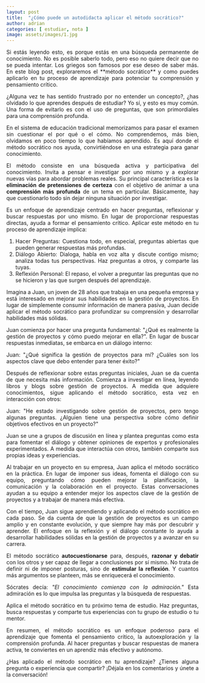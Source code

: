 ```yaml
---
layout: post
title:  "¿Cómo puede un autodidacta aplicar el método socrático?"
author: adrian
categories: [ estudiar, nota ]
image: assets/images/1.jpg
---
```

<div align="justify">
Si estás leyendo esto, es porque estás en una búsqueda permanente de conocimiento. No es posible saberlo todo, pero eso no quiere decir que no se pueda intentar. Los griegos son famosos por ese deseo de saber más. En este blog post, exploraremos el **método socrático** y como puedes aplicarlo en tu proceso de aprendizaje para potenciar tu comprensión y pensamiento crítico.

¿Alguna vez te has sentido frustrado por no entender un concepto?, ¿has olvidado lo que aprendes después de estudiar? Yo sí, y esto es muy común. Una forma de evitarlo es con el uso de preguntas, que son primordiales para una comprensión profunda.

En el sistema de educación tradicional memorizamos para pasar el examen sin cuestionar el por qué o el cómo. No comprendemos, más bien, olvidamos en poco tiempo lo que habíamos aprendido. Es aquí donde el método socrático nos ayuda, convirtiéndose en una estrategia para ganar conocimiento.

El método consiste en una búsqueda activa y participativa del conocimiento. Invita a pensar e investigar por uno mismo y a explorar nuevas vías para abordar problemas reales. Su principal característica es la **eliminación de pretensiones de certeza** con el objetivo de animar a una **comprensión más profunda** de un tema en particular. Básicamente, hay que cuestionarlo todo sin dejar ninguna situación por investigar.

Es un enfoque de aprendizaje centrado en hacer preguntas, reflexionar y buscar respuestas por uno mismo. En lugar de proporcionar respuestas directas, ayuda a formar el pensamiento crítico. Aplicar este método en tu proceso de aprendizaje implica:

1. Hacer Preguntas: Cuestiona todo, en especial, preguntas abiertas que pueden generar respuestas más profundas.
2. Diálogo Abierto: Dialoga, habla en voz alta y discute contigo mismo; analiza todas tus perspectivas. Haz preguntas a otros, y comparte las tuyas.
3. Reflexión Personal: El repaso, el volver a preguntar las preguntas que no se hicieron y las que surgen después del aprendizaje.

Imagina a Juan, un joven de 28 años que trabaja en una pequeña empresa y está interesado en mejorar sus habilidades en la gestión de proyectos. En lugar de simplemente consumir información de manera pasiva, Juan decide aplicar el método socrático para profundizar su comprensión y desarrollar habilidades más sólidas.

Juan comienza por hacer una pregunta fundamental: "¿Qué es realmente la gestión de proyectos y cómo puedo mejorar en ella?". En lugar de buscar respuestas inmediatas, se embarca en un diálogo interno:

Juan: "¿Qué significa la gestión de proyectos para mí? ¿Cuáles son los aspectos clave que debo entender para tener éxito?"

Después de reflexionar sobre estas preguntas iniciales, Juan se da cuenta de que necesita más información. Comienza a investigar en línea, leyendo libros y blogs sobre gestión de proyectos. A medida que adquiere conocimientos, sigue aplicando el método socrático, esta vez en interacción con otros:

Juan: "He estado investigando sobre gestión de proyectos, pero tengo algunas preguntas. ¿Alguien tiene una perspectiva sobre cómo definir objetivos efectivos en un proyecto?"

Juan se une a grupos de discusión en línea y plantea preguntas como esta para fomentar el diálogo y obtener opiniones de expertos y profesionales experimentados. A medida que interactúa con otros, también comparte sus propias ideas y experiencias.

Al trabajar en un proyecto en su empresa, Juan aplica el método socrático en la práctica. En lugar de imponer sus ideas, fomenta el diálogo con su equipo, preguntando cómo pueden mejorar la planificación, la comunicación y la colaboración en el proyecto. Estas conversaciones ayudan a su equipo a entender mejor los aspectos clave de la gestión de proyectos y a trabajar de manera más efectiva.

Con el tiempo, Juan sigue aprendiendo y aplicando el método socrático en cada paso. Se da cuenta de que la gestión de proyectos es un campo amplio y en constante evolución, y que siempre hay más por descubrir y aprender. El enfoque en la reflexión y el diálogo constante lo ayuda a desarrollar habilidades sólidas en la gestión de proyectos y a avanzar en su carrera.

El método socrático **autocuestionarse** para, después, **razonar y debatir** con los otros y ser capaz de llegar a conclusiones por sí mismo. No trata de definir ni de imponer posturas, sino de **estimular la reflexión**. Y cuantos más argumentos se planteen, más se enriquecerá el conocimiento.

Sócrates decía: *"El conocimiento comienza con la admiración."* Esta admiración es lo que impulsa las preguntas y la búsqueda de respuestas.

Aplica el método socrático en tu próximo tema de estudio. Haz preguntas, busca respuestas y comparte tus experiencias con tu grupo de estudio o tu mentor.

En resumen, el método socrático es un enfoque poderoso para el aprendizaje que fomenta el pensamiento crítico, la autoexploración y la comprensión profunda. Al hacer preguntas y buscar respuestas de manera activa, te conviertes en un aprendiz más efectivo y autónomo.

¿Has aplicado el método socrático en tu aprendizaje? ¿Tienes alguna pregunta o experiencia que compartir? ¡Déjala en los comentarios y únete a la conversación!
</div>